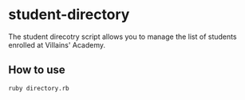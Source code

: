 # student-directory

The student direcotry script allows you to manage the list of students enrolled at Villains' Academy.

## How to use ##

``` shell
ruby directory.rb
```

